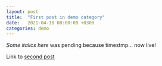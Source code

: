 ```yaml
---
layout: post
title:  "First post in demo category"
date:   2021-04-18 08:00:09 +0300
categories: demo
---
```


_Some italics here_ was pending because timestmp... now live!

Link to [second post](2021-04-18-Second-post.md)
